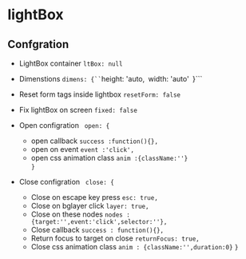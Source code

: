 lightBox
========

## Confgration ##

- LightBox container        ``` ltBox: null ```
- Dimenstions               ``` dimens: {``
                                    ```height: 'auto,```
                                    ```width: 'auto'```
                                ```}```
- Reset form tags inside lightbox   ``` resetForm: false ```
- Fix lightBox on screen  ``` fixed: false ```
- Open configration       ```  open: {  ```
  - open callback             		```success :function(){},```
  - open on event             		```event :'click',```
  - open css animation class  		```anim :{className:''}```				
                          		```}```
                          
- Close configration      ``` close: {```
  - Close on escape key press       ```esc: true,```
  - Close on bglayer click          ```layer: true,```
  - Close on these nodes            ```nodes : {target:'',event:'click',selector:''},```
  - Close callback                  ```success : function(){},```
  - Return focus to target on close ```returnFocus: true,```
  - Close css animation class       ```anim : {className:'',duration:0}```
                              ```}```
                          

